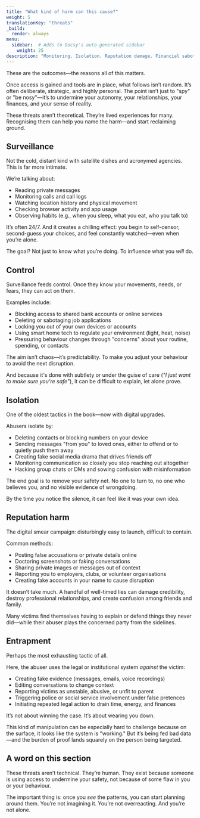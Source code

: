 ```yaml
---
title: "What kind of harm can this cause?"
weight: 5
translationKey: "threats"
_build:
  render: always
menu:
  sidebar:  # Adds to Docsy's auto-generated sidebar
    weight: 25
description: "Monitoring. Isolation. Reputation damage. Financial sabotage. It’s not just a phone being hacked—it’s your independence being chipped away."
---
```


These are the outcomes—the reasons all of this matters.

Once access is gained and tools are in place, what follows isn’t random. It’s often deliberate, strategic, and highly personal. The point isn’t just to "spy" or "be nosy"—it’s to undermine your autonomy, your relationships, your finances, and your sense of reality.

These threats aren’t theoretical. They’re lived experiences for many. Recognising them can help you name the harm—and start reclaiming ground.

## Surveillance

Not the cold, distant kind with satellite dishes and acronymed agencies. This is far more intimate.

We’re talking about:

* Reading private messages
* Monitoring calls and call logs
* Watching location history and physical movement
* Checking browser activity and app usage
* Observing habits (e.g., when you sleep, what you eat, who you talk to)

It’s often 24/7. And it creates a chilling effect: you begin to self-censor, second-guess your choices, and feel constantly watched—even when you’re alone.

The goal? Not just to know what you’re doing. To influence what you *will* do.

## Control

Surveillance feeds control. Once they know your movements, needs, or fears, they can act on them.

Examples include:

* Blocking access to shared bank accounts or online services
* Deleting or sabotaging job applications
* Locking you out of your own devices or accounts
* Using smart home tech to regulate your environment (light, heat, noise)
* Pressuring behaviour changes through "concerns" about your routine, spending, or contacts

The aim isn’t chaos—it’s predictability. To make you adjust your behaviour to avoid the next disruption.

And because it's done with subtlety or under the guise of care (*"I just want to make sure you're safe"*), it can be difficult to explain, let alone prove.

## Isolation

One of the oldest tactics in the book—now with digital upgrades.

Abusers isolate by:

* Deleting contacts or blocking numbers on your device
* Sending messages "from you" to loved ones, either to offend or to quietly push them away
* Creating fake social media drama that drives friends off
* Monitoring communication so closely you stop reaching out altogether
* Hacking group chats or DMs and sowing confusion with misinformation

The end goal is to remove your safety net. No one to turn to, no one who believes you, and no visible evidence of wrongdoing.

By the time you notice the silence, it can feel like it was your own idea.

## Reputation harm

The digital smear campaign: disturbingly easy to launch, difficult to contain.

Common methods:

* Posting false accusations or private details online
* Doctoring screenshots or faking conversations
* Sharing private images or messages out of context
* Reporting you to employers, clubs, or volunteer organisations
* Creating fake accounts in your name to cause disruption

It doesn’t take much. A handful of well-timed lies can damage credibility, destroy professional relationships, and create confusion among friends and family.

Many victims find themselves having to explain or defend things they never did—while their abuser plays the concerned party from the sidelines.

## Entrapment

Perhaps the most exhausting tactic of all.

Here, the abuser uses the legal or institutional system *against* the victim:

* Creating fake evidence (messages, emails, voice recordings)
* Editing conversations to change context
* Reporting victims as unstable, abusive, or unfit to parent
* Triggering police or social service involvement under false pretences
* Initiating repeated legal action to drain time, energy, and finances

It’s not about winning the case. It’s about wearing you down.

This kind of manipulation can be especially hard to challenge because on the surface, it looks like the system is "working." But it’s being fed bad data—and the burden of proof lands squarely on the person being targeted.

## A word on this section

These threats aren’t technical. They’re human.
They exist because someone is using access to undermine your safety, not because of some flaw in you or your behaviour.

The important thing is: once you *see* the patterns, you can start planning around them.
You’re not imagining it. You’re not overreacting. And you’re not alone.
